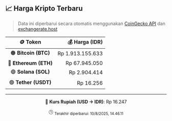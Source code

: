 

<!-- HARGA_KRIPTO -->
## 📈 Harga Kripto Terbaru

> Data ini diperbarui secara otomatis menggunakan [CoinGecko API](https://www.coingecko.com/) dan [exchangerate.host](https://exchangerate.host/)

<div align="center">

| 🪙 Token | 💰 Harga (IDR) |
|:------:|---------------:|
| 🟠 **Bitcoin (BTC)**   | Rp 1.913.155.633 |
| 🔵 **Ethereum (ETH)**  | Rp 67.945.050 |
| 🟣 **Solana (SOL)**    | Rp 2.904.414 |
| 🟢 **Tether (USDT)**   | Rp 16.256 |

---

💱 **Kurs Rupiah (USD → IDR)**: Rp 16.247

🕒 <sub>Terakhir diperbarui: 10/8/2025, 14.46.11</sub>

</div>
<!-- /HARGA_KRIPTO -->